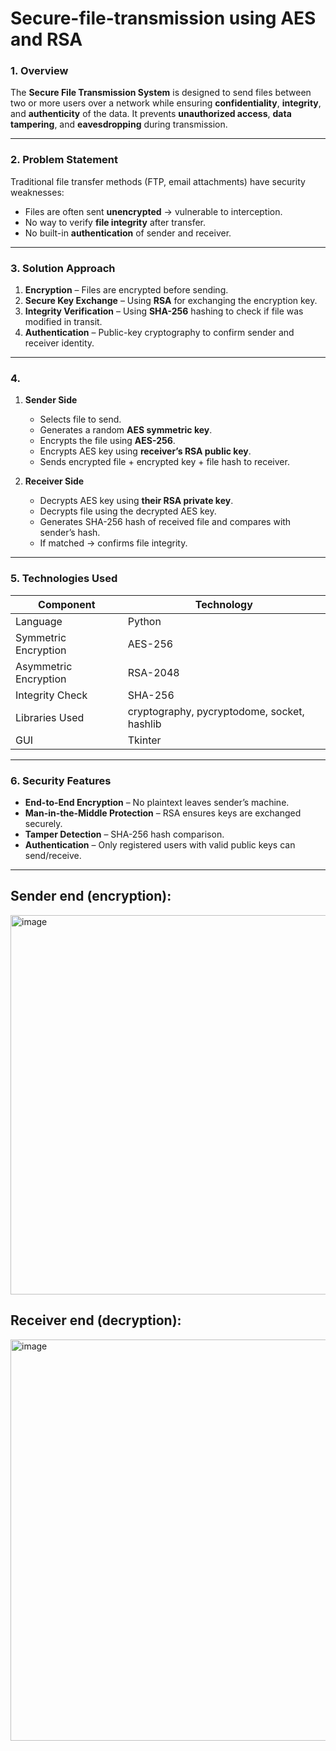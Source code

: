# Secure-file-transmission using AES and RSA

### **1. Overview**

The **Secure File Transmission System** is designed to send files between two or more users over a network while ensuring **confidentiality**, **integrity**, and **authenticity** of the data.
It prevents **unauthorized access**, **data tampering**, and **eavesdropping** during transmission.

---

### **2. Problem Statement**

Traditional file transfer methods (FTP, email attachments) have security weaknesses:

* Files are often sent **unencrypted** → vulnerable to interception.
* No way to verify **file integrity** after transfer.
* No built-in **authentication** of sender and receiver.

---

### **3. Solution Approach**

1. **Encryption** – Files are encrypted before sending.
2. **Secure Key Exchange** – Using **RSA** for exchanging the encryption key.
3. **Integrity Verification** – Using **SHA-256** hashing to check if file was modified in transit.
4. **Authentication** – Public-key cryptography to confirm sender and receiver identity.

---
### 4.
1. **Sender Side**

   * Selects file to send.
   * Generates a random **AES symmetric key**.
   * Encrypts the file using **AES-256**.
   * Encrypts AES key using **receiver’s RSA public key**.
   * Sends encrypted file + encrypted key + file hash to receiver.

2. **Receiver Side**

   * Decrypts AES key using **their RSA private key**.
   * Decrypts file using the decrypted AES key.
   * Generates SHA-256 hash of received file and compares with sender’s hash.
   * If matched → confirms file integrity.

---

### **5. Technologies Used**

| Component             | Technology                                          |
| --------------------- | --------------------------------------------------- |
| Language              | Python                                              |
| Symmetric Encryption  | AES-256                                             |
| Asymmetric Encryption | RSA-2048                                            |
| Integrity Check       | SHA-256                                             |
| Libraries Used        | cryptography, pycryptodome, socket, hashlib         |
| GUI                   | Tkinter                                             |

---

### **6. Security Features**

* **End-to-End Encryption** – No plaintext leaves sender’s machine.
* **Man-in-the-Middle Protection** – RSA ensures keys are exchanged securely.
* **Tamper Detection** – SHA-256 hash comparison.
* **Authentication** – Only registered users with valid public keys can send/receive.

---


## Sender end (encryption):
<img width="1107" height="607" alt="image" src="https://github.com/user-attachments/assets/5d3e96f6-999e-4431-97ea-83344f193368" />

## Receiver end (decryption):
<img width="939" height="642" alt="image" src="https://github.com/user-attachments/assets/d84187e3-281a-4009-b664-62789a4ea353" />
